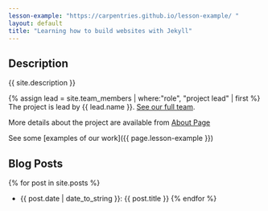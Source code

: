```yaml
---
lesson-example: "https://carpentries.github.io/lesson-example/ "
layout: default
title: "Learning how to build websites with Jekyll"
---
```


## Description ##

{{ site.description }}

{% assign lead = site.team_members | where:"role", "project lead" | first %}
The project is lead by {{ lead.name }}.
[See our full team](about).


More details about the project are available from [About Page](about.md)

See some [examples of our work]({{ page.lesson-example }})

## Blog Posts

{% for post in site.posts %}
- {{ post.date | date_to_string }}: {{ post.title }}
{% endfor %}
